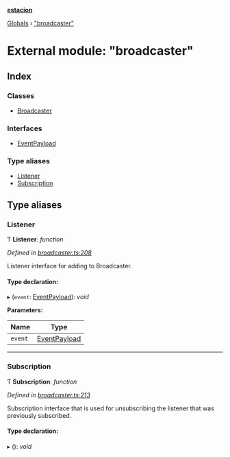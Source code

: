 **[estacion](../README.md)**

[Globals](../README.md) › [&quot;broadcaster&quot;](_broadcaster_.md)

# External module: "broadcaster"

## Index

### Classes

* [Broadcaster](../classes/_broadcaster_.broadcaster.md)

### Interfaces

* [EventPayload](../interfaces/_broadcaster_.eventpayload.md)

### Type aliases

* [Listener](_broadcaster_.md#listener)
* [Subscription](_broadcaster_.md#subscription)

## Type aliases

###  Listener

Ƭ **Listener**: *function*

*Defined in [broadcaster.ts:208](https://github.com/ivandotv/estacion/blob/a400399/src/broadcaster.ts#L208)*

Listener interface for adding to Broadcaster.

#### Type declaration:

▸ (`event`: [EventPayload](../interfaces/_broadcaster_.eventpayload.md)): *void*

**Parameters:**

Name | Type |
------ | ------ |
`event` | [EventPayload](../interfaces/_broadcaster_.eventpayload.md) |

___

###  Subscription

Ƭ **Subscription**: *function*

*Defined in [broadcaster.ts:213](https://github.com/ivandotv/estacion/blob/a400399/src/broadcaster.ts#L213)*

Subscription interface that is used for unsubscribing the listener that was previously subscribed.

#### Type declaration:

▸ (): *void*